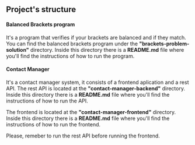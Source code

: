 ## Project's structure

#### Balanced Brackets program
It's a program that verifies if your brackets are balanced and if they match.
You can find the balanced brackets program under the __"brackets-problem-solution"__ directory. Inside this directory there is a __README.md__ file where you'll find the instructions of how to run the program.


#### Contact Manager
It's a contact manager system, it consists of a frontend aplication and a rest API.
The rest API is located at the __"contact-manager-backend"__ directory. Inside this directory there is a __README.md__ file where you'll find the instructions of how to run the API.

The frontend is located at the __"contact-manager-frontend"__ directory. Inside this directory there is a __README.md__ file where you'll find the instructions of how to run the frontend.

Please, remeber to run the rest API before running the frontend.
